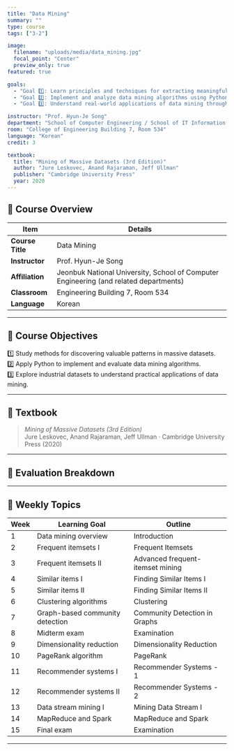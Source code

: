 ```yaml
---
title: "Data Mining"
summary: ""
type: course
tags: ["3-2"]

image:
  filename: "uploads/media/data_mining.jpg"
  focal_point: "Center"
  preview_only: true
featured: true

goals:
  - "Goal 1️⃣: Learn principles and techniques for extracting meaningful information from large-scale data."
  - "Goal 2️⃣: Implement and analyze data mining algorithms using Python."
  - "Goal 3️⃣: Understand real-world applications of data mining through industry datasets."

instructor: "Prof. Hyun-Je Song"
department: "School of Computer Engineering / School of IT Information Engineering / School of Computer & Artificial Intelligence, JBNU"
room: "College of Engineering Building 7, Room 534"
language: "Korean"
credit: 3

textbook:
  title: "Mining of Massive Datasets (3rd Edition)"
  author: "Jure Leskovec, Anand Rajaraman, Jeff Ullman"
  publisher: "Cambridge University Press"
  year: 2020
---
```


<!--more-->

## 📘 Course Overview

| Item | Details |
|------|---------|
| **Course Title** | Data Mining |
| **Instructor** | Prof. Hyun-Je Song |
| **Affiliation** | Jeonbuk National University, School of Computer Engineering (and related departments) |
| **Classroom** | Engineering Building 7, Room 534 |
| **Language** | Korean |

---

## 🎯 Course Objectives

1️⃣ Study methods for discovering valuable patterns in massive datasets.  
2️⃣ Apply Python to implement and evaluate data mining algorithms.  
3️⃣ Explore industrial datasets to understand practical applications of data mining.

---

## 📖 Textbook

> *Mining of Massive Datasets (3rd Edition)*  
> Jure Leskovec, Anand Rajaraman, Jeff Ullman · Cambridge University Press (2020)

---

## 🧮 Evaluation Breakdown

<canvas id="chart-dm" width="400" height="400"></canvas>
<script>
const ctxD = document.getElementById('chart-dm');
new Chart(ctxD, {
  type: 'pie',
  data: {
    labels: ['Midterm Exam', 'Final Exam', 'Attendance', 'Assignments'],
    datasets: [{
      data: [35, 35, 5, 25],
      backgroundColor: ['#9ad0f5', '#ffb7b2', '#ffdac1', '#b5ead7'],
      borderColor: '#222', borderWidth: 2
    }]
  },
  options: { plugins: { legend: { position: 'bottom' } } }
});
</script>

---

## 📆 Weekly Topics

| Week | Learning Goal | Outline |
|------|---------------|---------|
| 1 | Data mining overview | Introduction |
| 2 | Frequent itemsets I | Frequent Itemsets |
| 3 | Frequent itemsets II | Advanced frequent-itemset mining |
| 4 | Similar items I | Finding Similar Items I |
| 5 | Similar items II | Finding Similar Items II |
| 6 | Clustering algorithms | Clustering |
| 7 | Graph-based community detection | Community Detection in Graphs |
| 8 | Midterm exam | Examination |
| 9 | Dimensionality reduction | Dimensionality Reduction |
| 10 | PageRank algorithm | PageRank |
| 11 | Recommender systems I | Recommender Systems - 1 |
| 12 | Recommender systems II | Recommender Systems - 2 |
| 13 | Data stream mining I | Mining Data Stream I |
| 14 | MapReduce and Spark | MapReduce and Spark |
| 15 | Final exam | Examination |

---
